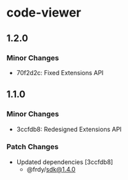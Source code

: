 # code-viewer

## 1.2.0

### Minor Changes

- 70f2d2c: Fixed Extensions API

## 1.1.0

### Minor Changes

- 3ccfdb8: Redesigned Extensions API

### Patch Changes

- Updated dependencies [3ccfdb8]
  - @frdy/sdk@1.4.0
